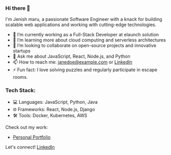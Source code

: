### Hi there 👋

I'm Jenish maru, a passionate Software Engineer with a knack for building scalable web applications and working with cutting-edge technologies.

- 🔭 I’m currently working as a Full-Stack Developer at elaunch solution
- 🌱 I’m learning more about cloud computing and serverless architectures
- 👯 I’m looking to collaborate on open-source projects and innovative startups
- 💬 Ask me about JavaScript, React, Node.js, and Python
- 📫 How to reach me: janedoe@example.com or [LinkedIn](https://www.linkedin.com/in/jenish-maru/)
- ⚡ Fun fact: I love solving puzzles and regularly participate in escape rooms.

### Tech Stack:
- 💻 Languages: JavaScript, Python, Java
- 🌐 Frameworks: React, Node.js, Django
- 🛠️ Tools: Docker, Kubernetes, AWS

Check out my work:
- [Personal Portfolio](https://portfolio-website-ruby-chi.vercel.app/)

Let's connect! [LinkedIn](https://www.linkedin.com/in/jenish-maru/) 
